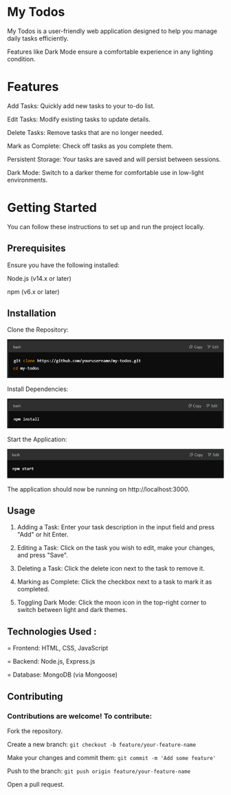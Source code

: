 # My Todos
My Todos is a user-friendly web application designed to help you manage daily tasks efficiently. <p>
Features like Dark Mode ensure a comfortable experience in any lighting condition.

# Features
Add Tasks: Quickly add new tasks to your to-do list. <p>
Edit Tasks: Modify existing tasks to update details. <p>
Delete Tasks: Remove tasks that are no longer needed. <p>
Mark as Complete: Check off tasks as you complete them. <p>
Persistent Storage: Your tasks are saved and will persist between sessions. <p>
Dark Mode: Switch to a darker theme for comfortable use in low-light environments. <p>

# Getting Started
You can follow these instructions to set up and run the project locally.

## Prerequisites
Ensure you have the following installed:

Node.js (v14.x or later) <p>
npm (v6.x or later)

## Installation
Clone the Repository:

![image](image.png)


Install Dependencies:

![image](image_2.png)


Start the Application:

![image](image_3.png)

The application should now be running on http://localhost:3000.

## Usage
1. Adding a Task: Enter your task description in the input field and press "Add" or hit Enter. <p>
2. Editing a Task: Click on the task you wish to edit, make your changes, and press "Save". <p>
3. Deleting a Task: Click the delete icon next to the task to remove it. <p>
4. Marking as Complete: Click the checkbox next to a task to mark it as completed. <p>
5. Toggling Dark Mode: Click the moon icon in the top-right corner to switch between light and dark themes. <p>


## Technologies Used :
= Frontend: HTML, CSS, JavaScript <p>
= Backend: Node.js, Express.js <p>
= Database: MongoDB (via Mongoose) <p>


## Contributing
### Contributions are welcome! To contribute:
Fork the repository.

Create a new branch: `git checkout -b feature/your-feature-name` <p>
Make your changes and commit them: `git commit -m 'Add some feature'` <p>
Push to the branch: `git push origin feature/your-feature-name` <p>
Open a pull request. <p>

